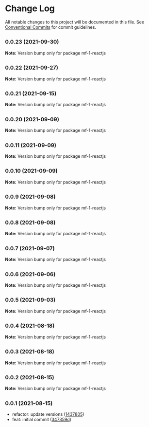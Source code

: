 # Change Log

All notable changes to this project will be documented in this file.
See [Conventional Commits](https://conventionalcommits.org) for commit guidelines.

## <small>0.0.23 (2021-09-30)</small>

**Note:** Version bump only for package mf-1-reactjs





## <small>0.0.22 (2021-09-27)</small>

**Note:** Version bump only for package mf-1-reactjs





## <small>0.0.21 (2021-09-15)</small>

**Note:** Version bump only for package mf-1-reactjs





## <small>0.0.20 (2021-09-09)</small>

**Note:** Version bump only for package mf-1-reactjs





## <small>0.0.11 (2021-09-09)</small>

**Note:** Version bump only for package mf-1-reactjs





## <small>0.0.10 (2021-09-09)</small>

**Note:** Version bump only for package mf-1-reactjs





## <small>0.0.9 (2021-09-08)</small>

**Note:** Version bump only for package mf-1-reactjs





## <small>0.0.8 (2021-09-08)</small>

**Note:** Version bump only for package mf-1-reactjs





## <small>0.0.7 (2021-09-07)</small>

**Note:** Version bump only for package mf-1-reactjs





## <small>0.0.6 (2021-09-06)</small>

**Note:** Version bump only for package mf-1-reactjs





## <small>0.0.5 (2021-09-03)</small>

**Note:** Version bump only for package mf-1-reactjs





## <small>0.0.4 (2021-08-18)</small>

**Note:** Version bump only for package mf-1-reactjs





## <small>0.0.3 (2021-08-18)</small>

**Note:** Version bump only for package mf-1-reactjs





## <small>0.0.2 (2021-08-15)</small>

**Note:** Version bump only for package mf-1-reactjs





## <small>0.0.1 (2021-08-15)</small>

* refactor: update versions ([1437805](https://github.com/gmahechas/erp/commit/1437805))
* feat: initial commit ([347359d](https://github.com/gmahechas/erp/commit/347359d))
